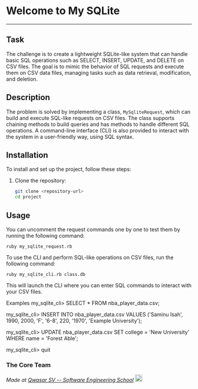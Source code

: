 # Welcome to My SQLite
***

## Task
The challenge is to create a lightweight SQLite-like system that can handle basic SQL operations such as SELECT, INSERT, UPDATE, and DELETE on CSV files.
The goal is to mimic the behavior of SQL requests and execute them on CSV data files, managing tasks such as data retrieval, modification, and deletion.

## Description
The problem is solved by implementing a class, `MySqliteRequest`, which can build and execute SQL-like requests on CSV files. 
The class supports chaining methods to build queries and has methods to handle different SQL operations. A command-line interface (CLI)
is also provided to interact with the system in a user-friendly way, using SQL syntax.

## Installation
To install and set up the project, follow these steps:

1. Clone the repository:
   ```bash
   git clone <repository-url>
   cd project
## Usage
You can uncomment the request commands one by one to test them by running the following command:
```
ruby my_sqlite_request.rb
```

To use the CLI and perform SQL-like operations on CSV files, run the following command:
```
ruby my_sqlite_cli.rb class.db
```
This will launch the CLI where you can enter SQL commands to interact with your CSV files.

Examples
my_sqlite_cli> SELECT * FROM nba_player_data.csv;

my_sqlite_cli> INSERT INTO nba_player_data.csv VALUES ('Saminu Isah', 1990, 2000, 'F', '6-8', 220, '1970', 'Example University');

my_sqlite_cli> UPDATE nba_player_data.csv SET college = 'New University' WHERE name = 'Forest Able';

my_sqlite_cli> quit

### The Core Team


<span><i>Made at <a href='https://qwasar.io'>Qwasar SV -- Software Engineering School</a></i></span>
<span><img alt='Qwasar SV -- Software Engineering Schools Logo' src='https://storage.googleapis.com/qwasar-public/qwasar-logo_50x50.png' width='20px' /></span>
